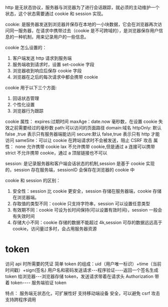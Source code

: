 http 是无状态协议，服务器与浏览器为了进行会话跟踪，就必须的主动维护一个状态，这个状态需要通过 cookie 和 session 实现。

cookie:
是服务器发送到浏览器并保存在本地的一小块数据，它会在浏览器再次访问同一服务器，在请求中携带过去（cookie 是不可跨域的），是浏览器保存用户信息的一种机制，用来记录用户的一些信息。

cookie 怎么设置的：

1. 客户端发送 http 请求到服务端
2. 服务端收到请求时，设置 set-cookie 字段
3. 浏览器收到响应后保存 cookie 字段
4. 浏览器在之后的每次请求中都会携带 cookie

cookie 用于以下三个方面:

1. 回话状态管理
2. 个性化设置
3. 浏览器行为跟踪

cookie 属性：
expires:过期时间
maxAge：date.now 毫秒数，在设置 cookie 失效之前需要经过的毫秒数
path:可以访问的页面路径
domain:域名
httpOnly: 默认 false ,true 表示只有服务器端能访问
secure:默认 false,true 表示只有 http 才能访问
sameSite：可以让 cookie 在跨站请求时不会被发送，阻止 CSRF 攻击
属性： none 允许携带 cookie
lax 不允许携带 cookie,但是通过 a 连接可以携带
strict 不允许携带 cookie，通过 a 顶层链接也不可以

session:
是记录服务器和客户端会话状态的机制,session 是基于 cookie 实现的，session 存在服务端，sessionID 会保存在浏览器的 cookie 中

cookie 和 session 的区别：

1. 安全性：session 比 cookie 更安全，session 存储在服务器端，cookie 存储在浏览器端。
2. 存取值的类型不同：cookie 只支持字符串，session 可以设置任意类型
3. 有效期不同：cookie 可设为长时间保持(可以设置有效时间)，session 一般会有失效时间
4. 存储大小不同：cookie 存储的数据不能超过 4k,session 可存的数据远远高于 cookie，访问量过多时，会占用服务器资源

# token

访问 api 时所需要的凭证
简单 token 的组成：uid（用户唯一标识）+time（当前时间戳）+sign(签名)
用户名和密码发送请求---程序验证----返回一个签名生成 token 给浏览器---浏览器存储 token，发送请求带着在请求头 Authorization 带着 token---- 服务端验证 token

特点：
服务端无状态化，可扩展性好
支持移动端设备
安全，可以避免 csrf 攻击
支持跨程序调用

